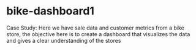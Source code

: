 # bike-dashboard1

Case Study: Here we have sale data and customer metrics from a bike store, the objective here is to create a dashboard that visualizes the data and gives a clear understanding of the stores
